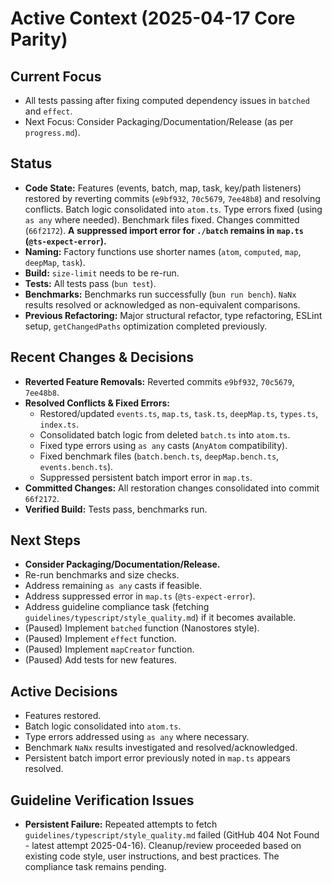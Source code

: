 # Active Context (2025-04-17 Core Parity)

## Current Focus
- All tests passing after fixing computed dependency issues in `batched` and `effect`.
- Next Focus: Consider Packaging/Documentation/Release (as per `progress.md`).

## Status
- **Code State:** Features (events, batch, map, task, key/path listeners) restored by reverting commits (`e9bf932`, `70c5679`, `7ee48b8`) and resolving conflicts. Batch logic consolidated into `atom.ts`. Type errors fixed (using `as any` where needed). Benchmark files fixed. Changes committed (`66f2172`). **A suppressed import error for `./batch` remains in `map.ts` (`@ts-expect-error`).**
- **Naming:** Factory functions use shorter names (`atom`, `computed`, `map`, `deepMap`, `task`).
- **Build:** `size-limit` needs to be re-run.
- **Tests:** All tests pass (`bun test`).
- **Benchmarks:** Benchmarks run successfully (`bun run bench`). `NaNx` results resolved or acknowledged as non-equivalent comparisons.
- **Previous Refactoring:** Major structural refactor, type refactoring, ESLint setup, `getChangedPaths` optimization completed previously.

## Recent Changes & Decisions
- **Reverted Feature Removals:** Reverted commits `e9bf932`, `70c5679`, `7ee48b8`.
- **Resolved Conflicts & Fixed Errors:**
    - Restored/updated `events.ts`, `map.ts`, `task.ts`, `deepMap.ts`, `types.ts`, `index.ts`.
    - Consolidated batch logic from deleted `batch.ts` into `atom.ts`.
    - Fixed type errors using `as any` casts (`AnyAtom` compatibility).
    - Fixed benchmark files (`batch.bench.ts`, `deepMap.bench.ts`, `events.bench.ts`).
    - Suppressed persistent batch import error in `map.ts`.
- **Committed Changes:** All restoration changes consolidated into commit `66f2172`.
- **Verified Build:** Tests pass, benchmarks run.

## Next Steps
- **Consider Packaging/Documentation/Release.**
- Re-run benchmarks and size checks.
- Address remaining `as any` casts if feasible.
- Address suppressed error in `map.ts` (`@ts-expect-error`).
- Address guideline compliance task (fetching `guidelines/typescript/style_quality.md`) if it becomes available.
- (Paused) Implement `batched` function (Nanostores style).
- (Paused) Implement `effect` function.
- (Paused) Implement `mapCreator` function.
- (Paused) Add tests for new features.

## Active Decisions
- Features restored.
- Batch logic consolidated into `atom.ts`.
- Type errors addressed using `as any` where necessary.
- Benchmark `NaNx` results investigated and resolved/acknowledged.
- Persistent batch import error previously noted in `map.ts` appears resolved.

## Guideline Verification Issues
- **Persistent Failure:** Repeated attempts to fetch `guidelines/typescript/style_quality.md` failed (GitHub 404 Not Found - latest attempt 2025-04-16). Cleanup/review proceeded based on existing code style, user instructions, and best practices. The compliance task remains pending.